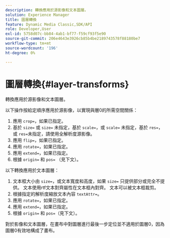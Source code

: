 ```yaml
---
description: 轉換應用於源影像和文本圖層。
solution: Experience Manager
title: 圖層轉換
feature: Dynamic Media Classic,SDK/API
role: Developer,User
exl-id: 5758d07c-bb84-4ab1-bf77-f59cf93f5e90
source-git-commit: 206e4643e3926cb85b4be2189743578f88180be7
workflow-type: tm+mt
source-wordcount: '196'
ht-degree: 0%

---
```


# 圖層轉換{#layer-transforms}

轉換應用於源影像和文本圖層。

以下操作按給定順序應用於源影像，以實現與層0的所需空間關係：

1. 應用 `crop=`，如果已指定。
1. 基於 `size=` 或 `size=` 未指定，基於 `scale=`，或 `scale=` 未指定，基於 `res=`，或 `res=`未指定，請使用全解析度源影像。
1. 應用 `flip=`，如果已指定。
1. 應用 `rotate=`，如果已指定。
1. 應用 `extend=`，如果已指定。
1. 根據 `origin=` 和 `pos=` （見下文）。

以下轉換應用於文本圖層：

1. 文本框大小由 `size=`，或文本寬度和高度，如果 `size=` 只提供部分或完全不提供。 文本使用rtf文本對齊屬性在文本框內對齊。 文本可以被文本框裁剪。
1. 根據指定的解析度縮放文本內容 `textAttr=`。
1. 應用 `rotate=`，如果已指定。
1. 應用 `extend=`，如果已指定。
1. 根據 `origin=` 和 `pos=`（見下文）。

對於影像和文本圖層，在畫布中對圖層進行最後一步定位並不適用於圖層0，因為圖層0有效地構成了畫布。
